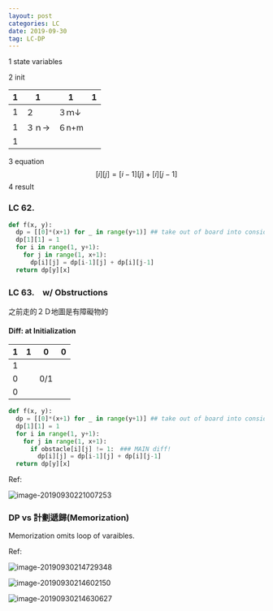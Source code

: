 ```yaml
---
layout: post
categories: LC
date: 2019-09-30
tag: LC-DP
---
```

1 state variables

2 init

| 1    | 1     | 1     | 1    |
| ---- | ----- | ----- | ---- |
| 1    | ２    | ３ｍ↓ |      |
| 1    | ３ｎ→ | ６n+m |      |
| 1    |       |       |      |

3 equation
$$
[i][j] = [i-1][j] + [i][j-1]
$$
4 result

### LC 62.

```python
def f(x, y):
  dp = [[0]*(x+1) for _ in range(y+1)] ## take out of board into consideration as 0
  dp[1][1] = 1
  for i in range(1, y+1):
    for j in range(1, x+1):
      dp[i][j] = dp[i-1][j] + dp[i][j-1]
  return dp[y][x]
```



### LC 63.　w/ Obstructions

之前走的２Ｄ地圖是有障礙物的

#### Diff: at Initialization

| 1    | 1    | 0    | 0    |
| ---- | ---- | ---- | ---- |
| 1    |      |      |      |
| 0    |      | 0/1  |      |
| 0    |      |      |      |

```python
def f(x, y):
  dp = [[0]*(x+1) for _ in range(y+1)] ## take out of board into consideration as 0
  dp[1][1] = 1
  for i in range(1, y+1):
    for j in range(1, x+1):
      if obstacle[i][j] != 1:　### MAIN diff!
      	dp[i][j] = dp[i-1][j] + dp[i][j-1]
  return dp[y][x]
```



Ref:

![image-20190930221007253](https://tva1.sinaimg.cn/large/006y8mN6ly1g7hwe6l5e7j30hc0em78r.jpg)





### DP vs 計劃遞歸(Memorization)

Memorization omits loop of varaibles.

Ref:

![image-20190930214729348](https://tva1.sinaimg.cn/large/006y8mN6ly1g7hvqn3ekxj30w40fadn0.jpg)

![image-20190930214602150](https://tva1.sinaimg.cn/large/006y8mN6ly1g7hvp6agvkj30x20fo464.jpg)

![image-20190930214630627](https://tva1.sinaimg.cn/large/006y8mN6ly1g7hvplk9kmj30uq0cq78y.jpg)